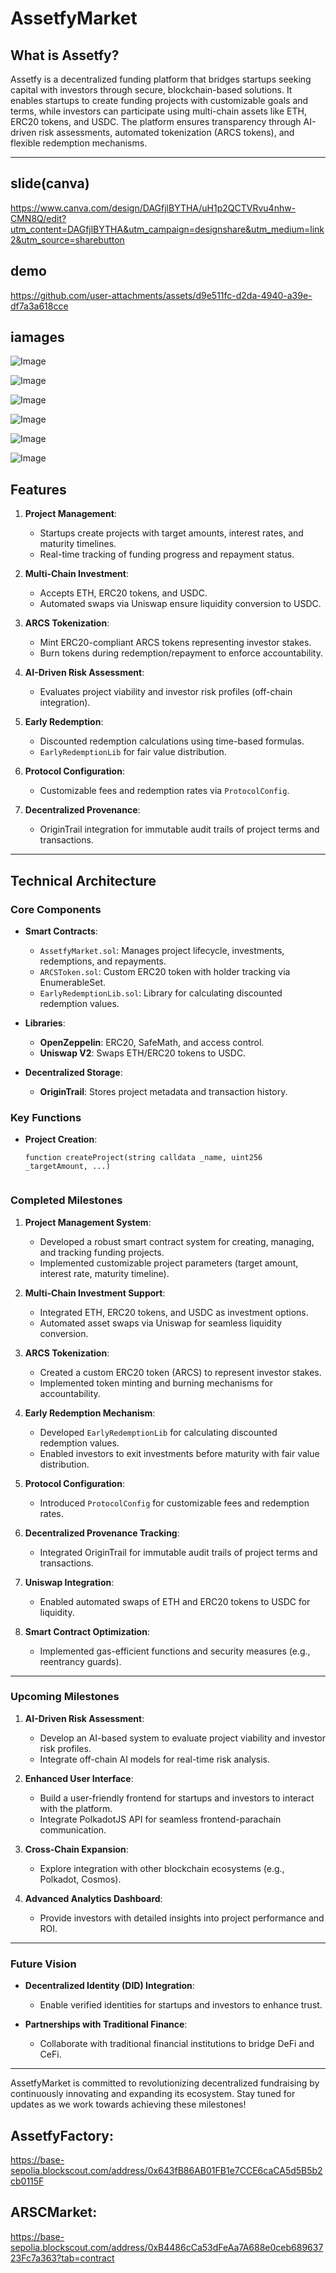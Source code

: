 # AssetfyMarket

## What is Assetfy?
Assetfy is a decentralized funding platform that bridges startups seeking capital with investors through secure, blockchain-based solutions. It enables startups to create funding projects with customizable goals and terms, while investors can participate using multi-chain assets like ETH, ERC20 tokens, and USDC. The platform ensures transparency through AI-driven risk assessments, automated tokenization (ARCS tokens), and flexible redemption mechanisms.

---
## slide(canva)
https://www.canva.com/design/DAGfjlBYTHA/uH1p2QCTVRvu4nhw-CMN8Q/edit?utm_content=DAGfjlBYTHA&utm_campaign=designshare&utm_medium=link2&utm_source=sharebutton

## demo




https://github.com/user-attachments/assets/d9e511fc-d2da-4940-a39e-df7a3a618cce





## iamages
![Image](https://github.com/user-attachments/assets/cc6b067d-9a46-43b5-8713-ac4709798df4)

![Image](https://github.com/user-attachments/assets/83428964-010f-4407-b8eb-5ddb12d35985)

![Image](https://github.com/user-attachments/assets/2f1bab60-89c9-4a06-9883-02dac2b03313)

![Image](https://github.com/user-attachments/assets/6c408d3f-2cd5-4526-b314-a352322b30d2)

![Image](https://github.com/user-attachments/assets/05010dbe-5f0e-45f6-bb60-04e897031c19)

![Image](https://github.com/user-attachments/assets/31eb590f-adc6-4639-8cbd-7fcd2aaf41e1)

## Features
1. **Project Management**:  
   - Startups create projects with target amounts, interest rates, and maturity timelines.  
   - Real-time tracking of funding progress and repayment status.

2. **Multi-Chain Investment**:  
   - Accepts ETH, ERC20 tokens, and USDC.  
   - Automated swaps via Uniswap ensure liquidity conversion to USDC.

3. **ARCS Tokenization**:  
   - Mint ERC20-compliant ARCS tokens representing investor stakes.  
   - Burn tokens during redemption/repayment to enforce accountability.

4. **AI-Driven Risk Assessment**:  
   - Evaluates project viability and investor risk profiles (off-chain integration).  

5. **Early Redemption**:  
   - Discounted redemption calculations using time-based formulas.  
   - `EarlyRedemptionLib` for fair value distribution.

6. **Protocol Configuration**:  
   - Customizable fees and redemption rates via `ProtocolConfig`.

7. **Decentralized Provenance**:  
   - OriginTrail integration for immutable audit trails of project terms and transactions.

---

## Technical Architecture

### Core Components
- **Smart Contracts**:  
  - `AssetfyMarket.sol`: Manages project lifecycle, investments, redemptions, and repayments.  
  - `ARCSToken.sol`: Custom ERC20 token with holder tracking via EnumerableSet.  
  - `EarlyRedemptionLib.sol`: Library for calculating discounted redemption values.  

- **Libraries**:  
  - **OpenZeppelin**: ERC20, SafeMath, and access control.  
  - **Uniswap V2**: Swaps ETH/ERC20 tokens to USDC.  

- **Decentralized Storage**:  
  - **OriginTrail**: Stores project metadata and transaction history.  

### Key Functions
- **Project Creation**:  
  ```solidity
  function createProject(string calldata _name, uint256 _targetAmount, ...)


### Completed Milestones
1. **Project Management System**:  
   - Developed a robust smart contract system for creating, managing, and tracking funding projects.  
   - Implemented customizable project parameters (target amount, interest rate, maturity timeline).  

2. **Multi-Chain Investment Support**:  
   - Integrated ETH, ERC20 tokens, and USDC as investment options.  
   - Automated asset swaps via Uniswap for seamless liquidity conversion.  

3. **ARCS Tokenization**:  
   - Created a custom ERC20 token (ARCS) to represent investor stakes.  
   - Implemented token minting and burning mechanisms for accountability.  

4. **Early Redemption Mechanism**:  
   - Developed `EarlyRedemptionLib` for calculating discounted redemption values.  
   - Enabled investors to exit investments before maturity with fair value distribution.  

5. **Protocol Configuration**:  
   - Introduced `ProtocolConfig` for customizable fees and redemption rates.  

6. **Decentralized Provenance Tracking**:  
   - Integrated OriginTrail for immutable audit trails of project terms and transactions.  

7. **Uniswap Integration**:  
   - Enabled automated swaps of ETH and ERC20 tokens to USDC for liquidity.  

8. **Smart Contract Optimization**:  
   - Implemented gas-efficient functions and security measures (e.g., reentrancy guards).  

---

### Upcoming Milestones
1. **AI-Driven Risk Assessment**:  
   - Develop an AI-based system to evaluate project viability and investor risk profiles.  
   - Integrate off-chain AI models for real-time risk analysis.  

2. **Enhanced User Interface**:  
   - Build a user-friendly frontend for startups and investors to interact with the platform.  
   - Integrate PolkadotJS API for seamless frontend-parachain communication.  

3. **Cross-Chain Expansion**:  
   - Explore integration with other blockchain ecosystems (e.g., Polkadot, Cosmos).  

4. **Advanced Analytics Dashboard**:  
   - Provide investors with detailed insights into project performance and ROI.  
---

### Future Vision
- **Decentralized Identity (DID) Integration**:  
  - Enable verified identities for startups and investors to enhance trust.  


- **Partnerships with Traditional Finance**:  
  - Collaborate with traditional financial institutions to bridge DeFi and CeFi.  

---

AssetfyMarket is committed to revolutionizing decentralized fundraising by continuously innovating and expanding its ecosystem. Stay tuned for updates as we work towards achieving these milestones!
















## AssetfyFactory:
https://base-sepolia.blockscout.com/address/0x643fB86AB01FB1e7CCE6caCA5d5B5b2cb0115F

## ARSCMarket:
https://base-sepolia.blockscout.com/address/0xB4486cCa53dFeAa7A688e0ceb68963723Fc7a363?tab=contract


